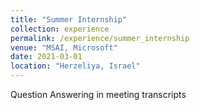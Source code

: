 ```yaml
---
title: "Summer Internship"
collection: experience
permalink: /experience/summer_internship
venue: "MSAI, Microsoft"
date: 2021-03-01
location: "Herzeliya, Israel"
---
```


Question Answering in meeting transcripts
